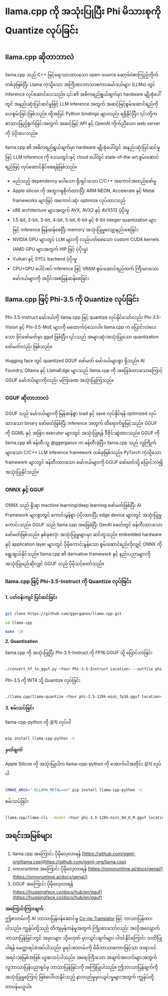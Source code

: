 <!--
CO_OP_TRANSLATOR_METADATA:
{
  "original_hash": "462bddc47427d8785f3c9fd817b346fe",
  "translation_date": "2025-07-16T22:13:00+00:00",
  "source_file": "md/01.Introduction/04/UsingLlamacppQuantifyingPhi.md",
  "language_code": "my"
}
-->
# **llama.cpp ကို အသုံးပြုပြီး Phi မိသားစုကို Quantize လုပ်ခြင်း**

## **llama.cpp ဆိုတာဘာလဲ**

llama.cpp သည် C++ ဖြင့်ရေးသားထားသော open-source ဆော့ဖ်ဝဲစာကြည့်တိုက်တစ်ခုဖြစ်ပြီး Llama ကဲ့သို့သော အကြီးစားဘာသာစကားမော်ဒယ်များ (LLMs) တွင် inference လုပ်ဆောင်ပေးသည်။ ၎င်း၏ အဓိကရည်ရွယ်ချက်မှာ hardware မျိုးစုံပေါ်တွင် အနည်းဆုံးပြင်ဆင်မှုဖြင့် LLM inference အတွက် အဆင့်မြင့်စွမ်းဆောင်ရည်ကို ပေးစွမ်းခြင်းဖြစ်သည်။ ထို့အပြင် Python bindings များလည်း ရရှိနိုင်ပြီး၊ ၎င်းတို့က စာသားဖြည့်စွက်ခြင်းအတွက် အဆင့်မြင့် API နှင့် OpenAI ကိုက်ညီသော web server ကို ပံ့ပိုးပေးသည်။

llama.cpp ၏ အဓိကရည်ရွယ်ချက်မှာ hardware မျိုးစုံပေါ်တွင် အနည်းဆုံးပြင်ဆင်မှုဖြင့် LLM inference ကို ဒေသတွင်းနှင့် cloud ပေါ်တွင် state-of-the-art စွမ်းဆောင်ရည်ဖြင့် လုပ်ဆောင်နိုင်စေရန်ဖြစ်သည်။

- မည်သည့် dependency မပါသော ရိုးရှင်းသော C/C++ အကောင်အထည်ဖော်မှု
- Apple silicon ကို အထူးဂရုစိုက်ထားပြီး ARM NEON, Accelerate နှင့် Metal frameworks များဖြင့် အကောင်းဆုံး optimize လုပ်ထားသည်
- x86 architecture များအတွက် AVX, AVX2 နှင့် AVX512 ပံ့ပိုးမှု
- 1.5-bit, 2-bit, 3-bit, 4-bit, 5-bit, 6-bit နှင့် 8-bit integer quantization များဖြင့် inference မြန်ဆန်စေပြီး memory အသုံးပြုမှုလျော့နည်းစေခြင်း
- NVIDIA GPU များတွင် LLM များကို လည်ပတ်စေသော custom CUDA kernels (AMD GPU များအတွက် HIP ဖြင့် ပံ့ပိုးမှု)
- Vulkan နှင့် SYCL backend ပံ့ပိုးမှု
- CPU+GPU ပေါင်းစပ် inference ဖြင့် VRAM စွမ်းဆောင်ရည်ထက် ကြီးမားသော မော်ဒယ်များကို အပိုင်းအစမြန်ဆန်စေခြင်း

## **llama.cpp ဖြင့် Phi-3.5 ကို Quantize လုပ်ခြင်း**

Phi-3.5-Instruct မော်ဒယ်ကို llama.cpp ဖြင့် quantize လုပ်နိုင်သော်လည်း Phi-3.5-Vision နှင့် Phi-3.5-MoE များကို မထောက်ပံ့သေးပါ။ llama.cpp က ပြောင်းလဲပေးသော ဖိုင်ဖော်မတ်မှာ gguf ဖြစ်ပြီး၊ ၎င်းသည် အများဆုံးအသုံးပြုသော quantization ဖော်မတ်လည်း ဖြစ်သည်။

Hugging face တွင် quantized GGUF ဖော်မတ် မော်ဒယ်များစွာ ရှိသည်။ AI Foundry, Ollama နှင့် LlamaEdge များသည် llama.cpp ကို အခြေခံထားသောကြောင့် GGUF မော်ဒယ်များကိုလည်း မကြာခဏ အသုံးပြုကြသည်။

### **GGUF ဆိုတာဘာလဲ**

GGUF သည် မော်ဒယ်များကို မြန်ဆန်စွာ load နှင့် save လုပ်နိုင်ရန် optimized လုပ်ထားသော binary ဖော်မတ်ဖြစ်ပြီး inference အတွက် ထိရောက်မှုမြင့်သည်။ GGUF ကို GGML နှင့် အခြား executor များတွင် အသုံးပြုရန် ဒီဇိုင်းဆွဲထားသည်။ GGUF ကို llama.cpp ၏ ဖန်တီးသူ @ggerganov က ဖန်တီးခဲ့ပြီး၊ llama.cpp သည် လူကြိုက်များသော C/C++ LLM inference framework တစ်ခုဖြစ်သည်။ PyTorch ကဲ့သို့သော framework များတွင် ဖန်တီးထားသော မော်ဒယ်များကို GGUF ဖော်မတ်သို့ ပြောင်းလဲ၍ အသုံးပြုနိုင်သည်။

### **ONNX နှင့် GGUF**

ONNX သည် ရိုးရာ machine learning/deep learning ဖော်မတ်ဖြစ်ပြီး AI Framework များစွာတွင် ကောင်းမွန်စွာ ပံ့ပိုးထားပြီး edge device များတွင် အသုံးပြုမှုကောင်းသည်။ GGUF သည် llama.cpp အခြေခံပြီး GenAI ခေတ်တွင် ဖန်တီးထားသော ဖော်မတ်ဖြစ်သည်။ နှစ်ခုစလုံး အသုံးပြုမှုများမှာ ဆင်တူသည်။ embedded hardware နှင့် application layer များတွင် ပိုမိုကောင်းမွန်သော စွမ်းဆောင်ရည်လိုလျှင် ONNX ကို ရွေးချယ်နိုင်သည်။ llama.cpp ၏ derivative framework နှင့် နည်းပညာများကို အသုံးပြုမည်ဆိုလျှင် GGUF သည် ပိုမိုသင့်တော်သည်။

### **llama.cpp ဖြင့် Phi-3.5-Instruct ကို Quantize လုပ်ခြင်း**

**1. ပတ်ဝန်းကျင် ပြင်ဆင်ခြင်း**


```bash

git clone https://github.com/ggerganov/llama.cpp.git

cd llama.cpp

make -j8

```


**2. Quantization**

llama.cpp ကို အသုံးပြုပြီး Phi-3.5-Instruct ကို FP16 GGUF သို့ ပြောင်းလဲခြင်း


```bash

./convert_hf_to_gguf.py <Your Phi-3.5-Instruct Location> --outfile phi-3.5-128k-mini_fp16.gguf

```

Phi-3.5 ကို INT4 သို့ Quantize လုပ်ခြင်း


```bash

./llama.cpp/llama-quantize <Your phi-3.5-128k-mini_fp16.gguf location> ./gguf/phi-3.5-128k-mini_Q4_K_M.gguf Q4_K_M

```


**3. စမ်းသပ်ခြင်း**

llama-cpp-python ကို 설치 လုပ်ပါ


```bash

pip install llama-cpp-python -U

```

***မှတ်ချက်***

Apple Silicon ကို အသုံးပြုပါက llama-cpp-python ကို အောက်ပါအတိုင်း 설치 လုပ်ပါ


```bash

CMAKE_ARGS="-DLLAMA_METAL=on" pip install llama-cpp-python -U

```

စမ်းသပ်ခြင်း


```bash

llama.cpp/llama-cli --model <Your phi-3.5-128k-mini_Q4_K_M.gguf location> --prompt "<|user|>\nCan you introduce .NET<|end|>\n<|assistant|>\n"  --gpu-layers 10

```



## **အရင်းအမြစ်များ**

1. llama.cpp အကြောင်း ပိုမိုလေ့လာရန် [https://github.com/ggml-org/llama.cpp](https://github.com/ggml-org/llama.cpp)
2. onnxruntime အကြောင်း ပိုမိုလေ့လာရန် [https://onnxruntime.ai/docs/genai/](https://onnxruntime.ai/docs/genai/)
3. GGUF အကြောင်း ပိုမိုလေ့လာရန် [https://huggingface.co/docs/hub/en/gguf](https://huggingface.co/docs/hub/en/gguf)

**အကြောင်းကြားချက်**  
ဤစာတမ်းကို AI ဘာသာပြန်ဝန်ဆောင်မှု [Co-op Translator](https://github.com/Azure/co-op-translator) ဖြင့် ဘာသာပြန်ထားပါသည်။ ကျွန်ုပ်တို့သည် တိကျမှန်ကန်မှုအတွက် ကြိုးစားသော်လည်း အလိုအလျောက် ဘာသာပြန်ခြင်းတွင် အမှားများ သို့မဟုတ် မှားယွင်းချက်များ ပါဝင်နိုင်ကြောင်း သတိပြုပါရန် မေတ္တာရပ်ခံအပ်ပါသည်။ မူရင်းစာတမ်းကို မိမိဘာသာစကားဖြင့်သာ တရားဝင်အရင်းအမြစ်အဖြစ် ယူဆသင့်ပါသည်။ အရေးကြီးသော အချက်အလက်များအတွက် လူ့ဘာသာပြန်ပညာရှင်မှ ဘာသာပြန်ခြင်းကို အကြံပြုပါသည်။ ဤဘာသာပြန်ချက်ကို အသုံးပြုမှုကြောင့် ဖြစ်ပေါ်လာနိုင်သည့် နားလည်မှုမှားယွင်းမှုများအတွက် ကျွန်ုပ်တို့ တာဝန်မယူပါ။